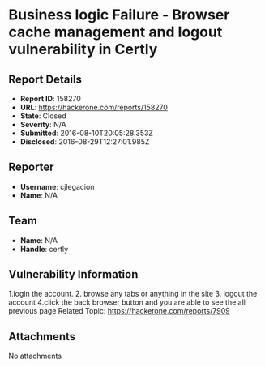 # Business logic Failure - Browser cache management and logout vulnerability in Certly

## Report Details
- **Report ID**: 158270
- **URL**: https://hackerone.com/reports/158270
- **State**: Closed
- **Severity**: N/A
- **Submitted**: 2016-08-10T20:05:28.353Z
- **Disclosed**: 2016-08-29T12:27:01.985Z

## Reporter
- **Username**: cjlegacion
- **Name**: N/A

## Team
- **Name**: N/A
- **Handle**: certly

## Vulnerability Information
1.login the account.
2. browse any tabs or anything in the site
3. logout the account 
4.click the back browser button and you are able to see the all previous page Related Topic: https://hackerone.com/reports/7909

## Attachments
No attachments
